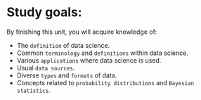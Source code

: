 # Study goals:

By finishing this unit, you will acquire knowledge of:

* The `definition` of data science.
* Common `terminology` and `definitions` within data science.
* Various `applications` where data science is used.
* Usual `data sources`.
* Diverse `types` and `formats` of data.
* Concepts related to `probability distributions` and `Bayesian statistics`.
